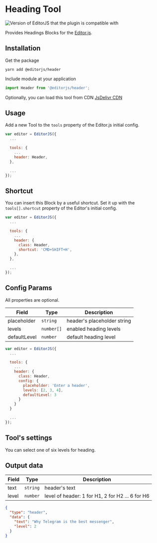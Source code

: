 # Heading Tool

![Version of EditorJS that the plugin is compatible with](https://badgen.net/badge/Editor.js/v2.0/blue)

Provides Headings Blocks for the [Editor.js](https://ifmo.su/editor).

## Installation

Get the package

```shell
yarn add @editorjs/header
```

Include module at your application

```javascript
import Header from '@editorjs/header';
```

Optionally, you can load this tool from CDN [JsDelivr CDN](https://cdn.jsdelivr.net/npm/@editorjs/header@latest)

## Usage

Add a new Tool to the `tools` property of the Editor.js initial config.

```javascript
var editor = EditorJS({
  ...

  tools: {
    ...
    header: Header,
  },

  ...
});
```

## Shortcut

You can insert this Block by a useful shortcut. Set it up with the `tools[].shortcut` property of the Editor's initial config.

```javascript
var editor = EditorJS({
  ...

  tools: {
    ...
    header: {
      class: Header,
      shortcut: 'CMD+SHIFT+H',
    },
  },

  ...
});
```

## Config Params

All properties are optional.

| Field        | Type       | Description                 |
| ------------ | ---------- | --------------------------- |
| placeholder  | `string`   | header's placeholder string |
| levels       | `number[]` | enabled heading levels      |
| defaultLevel | `number`   | default heading level       |

```javascript
var editor = EditorJS({
  ...

  tools: {
    ...
    header: {
      class: Header,
      config: {
        placeholder: 'Enter a header',
        levels: [2, 3, 4],
        defaultLevel: 3
      }
    }
  }

  ...
});
```

## Tool's settings

You can select one of six levels for heading.

## Output data

| Field | Type     | Description                                      |
| ----- | -------- | ------------------------------------------------ |
| text  | `string` | header's text                                    |
| level | `number` | level of header: 1 for H1, 2 for H2 ... 6 for H6 |

```json
{
  "type": "header",
  "data": {
    "text": "Why Telegram is the best messenger",
    "level": 2
  }
}
```
